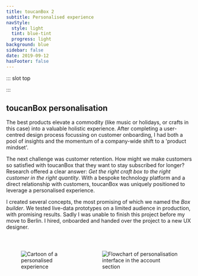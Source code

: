 ```yaml
---
title: toucanBox 2
subtitle: Personalised experience
navStyle:
  style: light
  tint: blue-tint
  progress: light
background: blue
sidebar: false
date: 2019-09-12
hasFooter: false
---
```


::: slot top

:::

<Loader current="toucanBox 2"/>

<Content-TextSection padding="is-small" rag="rag-3" columnOffset="title-offset">

## toucanBox personalisation

The best products elevate a commodity (like music or holidays, or crafts in this case) into a valuable holistic experience. After completing a user-centred design process focussing on customer onboarding, I had both a pool of insights and the momentum of a company-wide shift to a 'product mindset'.

The next challenge was customer retention. How might we make customers so satisfied with toucanBox that they want to stay subscribed for longer? Research offered a clear answer: _Get the right craft box to the right customer in the right quantity_. With a bespoke technology platform and a direct relationship with customers, toucanBox was uniquely positioned to leverage a personalised experience.

I created several concepts, the most promising of which we named the _Box builder_. We tested live-data prototypes on a limited audience in production, with promising results. Sadly I was unable to finish this project before my move to Berlin. I hired, onboarded and handed over the project to a new UX designer.

<div class="columns" style="padding-top: 2em;">
<div class="column">
<figure class="image is-2by1">
  <img class="lazyload" data-src="/images/toucanBox/personalised-experience.jpg" alt="Cartoon of a personalised experience">
</figure>
</div>
<div class="column">
<figure class="image is-2by1 transparent-image">
  <img class="lazyload" data-src="/images/toucanBox/high-fidelity-sketching.png" alt="Flowchart of personalisation interface in the account section">
</figure>
</div>
</div>


<template slot="aside">

<div class="columns is-gapless">
  <div class="column is-three-quarters">
    <Content-ModalWrapper type="link" url="http://personalisation.herokuapp.com/" label="Prototype">
      <figure class="image is-9by16">
        <img class="lazyload" data-src="/images/toucanBox/choose-interface.png" alt="Screenshot of box personalisation prototype">
      </figure>
    </Content-ModalWrapper>
  </div>
</div>

</template>


</Content-TextSection>

<!--

 It's now released.


 <Content-ImageFrames-FullImageSection url="/images/toucanBox/personalisation-montage.jpg" alt="Personalisation discovery montage"/>



Best products (Airbnb and Spotify) blend the boundary between the digital product and the commodity. In toucanbox too.  In toucanbox too.  toucanbox - small team, involved in the core product but - central question for me: how can the online product enhance the overall experience for parents, and also children. The leadership at toucanBox didn’t think of themselves as a tech company, even though by this point the desire for flexibility, customisation, by a series of incremental steps, we had replaced almost all the off-the-shelf tools for subscription businesses with our own systems.







<Content-ImageFrames-MainImageSection padding="is-large" imageClass="is-2by1" url="/images/toucanBox/personalised-experience.jpg" alt="Cartoon of a personalised experience" :aside="true" >

<template v-slot:content>

<p class="subtitle">
  Fusce ac nunc posuere, tristique nibh at, lacinia nunc. Duis eget fringilla enim. Sed elementum elementum tincidunt.
</p>

The leadership at toucanBox didn’t think of themselves as a tech company, even though by this point the desire for flexibility, customisation, by a series of incremental steps, we had replaced almost all the off-the-shelf tools for subscription businesses with our own systems. In dui odio, posuere eget tristique in, pellentesque nec dolor. Vestibulum quis metus purus. Fusce varius rhoncus enim sit amet semper. Maecenas non nunc id justo vehicula ultricies vestibulum eget ex. Integer mattis faucibus nunc, ut tristique magna bibendum sit amet.

Best products (Airbnb and Spotify) blend the boundary between the digital product and the commodity. In toucanbox too.  toucanbox - small team, involved in the core product but - central question for me: how can the online product enhance the overall experience for parents, and also children.  

</template>

<template v-slot:aside>

<figure class="image is-5by3">
  <img class="lazyload medium-zoom" data-src="/images/toucanBox/warehouse.jpg" alt="toucanBox warehouse">
</figure>
<figcaption>

Nulla at arcu sagittis, egestas libero ut, finibus massa.

</figcaption>

</template>

</Content-ImageFrames-MainImageSection>



<Content-ImageFrames-FullImageSection url="/images/toucanBox/personalisation-montage.jpg" alt="Personalisation discovery montage"/>



<Content-MainAsideSection  :aside="true" columnOffset="table-offset">

<template slot="content">

## Defining personalisation

Best products (Airbnb and Spotify) blend the boundary between the digital product and the commodity. In toucanbox too.  

Nullam a metus quis eros pretium hendrerit ut a turpis. Suspendisse posuere purus ut lectus commodo, ac pulvinar neque blandit. Mauris a volutpat neque. Ut iaculis ipsum a elementum sodales. Maecenas maximus nibh turpis. Vestibulum finibus felis quis imperdiet placerat. Phasellus dapibus, quam et finibus auctor, ipsum sem ultricies ipsum, vitae suscipit enim turpis nec eros. Etiam vitae enim lorem.

Duis eget fringilla enim. Sed elementum elementum tincidunt. Morbi porta elit porta dolor feugiat convallis. Suspendisse ornare et mi sit amet lacinia. Proin eget dui purus.

</template>

<template>

**Observation** | **Remedy** |
--- | --- |
Vestibulum quis metus purus. Fusce varius rhoncus enim sit amet semper. Maecenas non nunc id justo vehicula ultricies vestibulum eget ex. Integer mattis faucibus nunc, ut tristique magna bibendum sit amet. | I added a text box in the print modal where an older child or parent could type the name and have it appear on the printout |
Vestibulum quis metus purus. Fusce varius rhoncus enim sit amet semper. Maecenas non nunc id justo vehicula ultricies vestibulum eget ex. Integer mattis faucibus nunc, ut tristique magna bibendum sit amet. | I added skirts, wellington boots and several other accessories |
{.table .is-fullwidth}

</template>

<template slot="aside">

<div class="columns is-gapless">
  <div class="column is-two-thirds">
    <figure class="image is-square">
      <img class="lazyload" data-src="/images/toucanBox/user-testing-2.jpg" alt="User tester 2">
    </figure>
  </div>
</div>

</template>

</Content-MainAsideSection>



<Content-ImageFrames-MainImageSection padding="is-large" url="/images/toucanBox/high-fidelity-sketching.png" alt="Detailing feature screens" imageClass="is-2by1 transparent-image" :aside="true"  caption="Aliquam a cursus erat, sit amet ultricies risus. Nulla at arcu sagittis, egestas libero ut, finibus massa.">

<template slot="content">

<p class="subtitle">
  Fusce ac nunc posuere, tristique nibh at, lacinia nunc. Duis eget fringilla enim. Sed elementum elementum tincidunt.
</p>

Nullam a metus quis eros pretium hendrerit ut a turpis. Suspendisse posuere purus ut lectus commodo, ac pulvinar neque blandit. Mauris a volutpat neque. Ut iaculis ipsum a elementum sodales. Duis eget fringilla enim. Sed elementum elementum tincidunt. Morbi porta elit porta dolor feugiat convallis. Suspendisse ornare et mi sit amet lacinia. Proin eget dui purus.

</template>

<template slot="aside">

<figure class="image is-5by3 transparent-image">
  <img class="lazyload medium-zoom" data-src="/images/toucanBox/personalisation-desktop.png" alt="Iteration for desktop">
</figure>

</template>

</Content-ImageFrames-MainImageSection>




<Content-QuoteSection quote="I wouldn't want to add my preferences if I can choose my box. It's basically the same thing, except choosing is better." attribute="Sandra Whitehouse, Mum to Harry and Scarlet"/>



<Content-TextSection padding="is-large" columnOffset="title-offset">

## A promising pilot

<p class="subtitle">
  I asked existing toucanBox customers what ‘value for money’ means to them and gathered their attitudes to children's digital media.
</p>

Customer acquisition and retention were two of the most discussed performance metrics at toucanBox. This project however, focused on an equally important but somewhat subtler metric; the rate at which trialists convert to fully paid customers (activation rate).


### Detailed Prototyping

Establish to what extent digital content linked to the trial box can increase activation rate. Estimate the costs and benefits of producing more digital content.

### Gathering more data with an MVP

Must resonate with the core value proposition (hands-on crafting and creativity) . High friction when moving to a device from the magazine reduced the reach leading to low overal impact.

### Handover

Must resonate with the core value proposition (hands-on crafting and creativity) . High friction when moving to a device from the magazine reduced the reach leading to low overal impact.


<template slot="aside">

<div class="columns is-gapless">
  <div class="column is-three-quarters">
    <Content-ModalWrapper type="link" url="http://personalisation.herokuapp.com/" label="Prototype">
      <figure class="image is-9by16">
        <img class="lazyload" data-src="/images/toucanBox/choose-interface.png" alt="Screenshot of latest prototype">
      </figure>
    </Content-ModalWrapper>
  </div>
</div>



<figcaption>

This project however, focused on an equally important but somewhat subtler metric; the rate at which trialists convert to fully paid customers (activation rate).

</figcaption>

</template>


</Content-TextSection> -->
